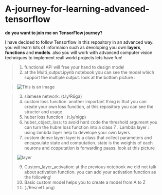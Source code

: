 # A-journey-for-learning-advanced-tensorflow
**do you want to join me on TensorFlow journey?**

I have decided to follow Tensorflow in this repository in an advanced way. you will learn lots of informaion such as devoloping you own **layers**, **functions** and **models**.
also you will work with advanced computer vision techniques to implement reall world projects
lets have fun!
>1. functional API will free your hand to design model
>2. at the Multi_output.ipynb notebook you can see the model which support the multiple output. 
look at the bottom picture :

>![This is an image](https://i.stack.imgur.com/2xIdb.png)

> 3. siamese network: 
> (t.ly/R6ga)
> 4. custom loss function: another important thing is that you can create  your own  loss function, at this repository you can see the structer and usage.
> 5. huber loss function : (t.ly/nigp)
> 6. huber_object_loss: to avoid hard code the threshold argument you can turn the hubre loss function into a class
> 7 . Lambda layer : using lambda layer help to develope your own layers
> 8. custom dense layer: layer is a class that collect parameters and encapsulate state and computation. state is the weights of each neurons and copputation is forwarding paass. 
> look at this picture 
> 
> ![layer](https://miro.medium.com/max/1400/1*16IK1GQUEwcmpLQYISmZSA.png)
>
> 9. Custom_layer_activation: at the previous notebook we did not talk about activation function. you can add your activation function as the following! 
> 10. Basic custom model helps you to create a model from A to Z 
> 11. (./Resnet1.png)
